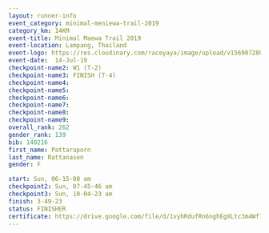 ```yaml
---
layout: runner-info 
event_category: minimal-meniewa-trail-2019 
category_km: 14KM 
event-title: Minimal Maewa Trail 2019 
event-location: Lampang, Thailand 
event-logo: https://res.cloudinary.com/raceyaya/image/upload/v1569072805/logo/minimal-trail_ktnvsp.jpg 
event-date:  14-Jul-19 
checkpoint-name2: W1 (T-2) 
checkpoint-name3: FINISH (T-4) 
checkpoint-name4: 
checkpoint-name5: 
checkpoint-name6: 
checkpoint-name7: 
checkpoint-name8: 
checkpoint-name9: 
overall_rank: 262
gender_rank: 139
bib: 140216
first_name: Pattaraporn
last_name: Rattanasen
gender: F

start: Sun, 06-15-00 am
checkpoint2: Sun, 07-45-46 am
checkpoint3: Sun, 10-04-23 am
finish: 3-49-23
status: FINISHER
certificate: https://drive.google.com/file/d/1vyhRdufRn6nghEgXLtc3m4Wf1KSRJHXG/view?usp=sharing
---
```

